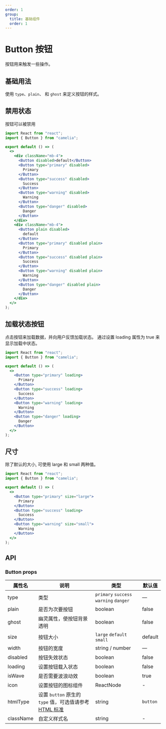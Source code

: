 ```yaml
---
order: 1
group:
  title: 基础组件
  order: 1
---
```


# Button 按钮

按钮用来触发一些操作。

## 基础用法

使用 `type`、`plain`、 和 `ghost` 来定义按钮的样式。

<code src="@/button/basic.tsx"></code>

## 禁用状态

按钮可以被禁用

```jsx
import React from "react";
import { Button } from "camelia";

export default () => (
  <>
    <div className="mb-4">
      <Button disabled>default</Button>
      <Button type="primary" disabled>
        Primary
      </Button>
      <Button type="success" disabled>
        Success
      </Button>
      <Button type="warning" disabled>
        Warning
      </Button>
      <Button type="danger" disabled>
        Danger
      </Button>
    </div>
    <div className="mb-4">
      <Button plain disabled>
        default
      </Button>
      <Button type="primary" disabled plain>
        Primary
      </Button>
      <Button type="success" disabled plain>
        Success
      </Button>
      <Button type="warning" disabled plain>
        Warning
      </Button>
      <Button type="danger" disabled plain>
        Danger
      </Button>
    </div>
  </>
);
```

## 加载状态按钮

点击按钮来加载数据，并向用户反馈加载状态。 通过设置 loading 属性为 true 来显示加载中状态。

```jsx
import React from "react";
import { Button } from "camelia";

export default () => (
  <>
    <Button type="primary" loading>
      Primary
    </Button>
    <Button type="success" loading>
      Success
    </Button>
    <Button type="warning" loading>
      Warning
    </Button>
    <Button type="danger" loading>
      Danger
    </Button>
  </>
);
```

## 尺寸

除了默认的大小, 可使用 large 和 small 两种值。

```jsx
import React from "react";
import { Button } from "camelia";

export default () => (
  <>
    <Button type="primary" size="large">
      Primary
    </Button>
    <Button type="success" loading>
      Success
    </Button>
    <Button type="warning" size="small">
      Warning
    </Button>
  </>
);
```

## API

### Button props

| 属性名    | 说明                                                                                                                                 | 类型                                   | 默认值   |
| --------- | ------------------------------------------------------------------------------------------------------------------------------------ | -------------------------------------- | -------- |
| type      | 类型                                                                                                                                 | `primary` `success` `warning` `danger` | —        |
| plain     | 是否为次要按钮                                                                                                                       | boolean                                | false    |
| ghost     | 幽灵属性，使按钮背景透明                                                                                                             | boolean                                | false    |
| size      | 按钮大小                                                                                                                             | `large` `default` `small`              | default  |
| width     | 按钮的宽度                                                                                                                           | string / number                        | —        |
| disabled  | 按钮失效状态                                                                                                                         | boolean                                | false    |
| loading   | 设置按钮载入状态                                                                                                                     | boolean                                | false    |
| isWave    | 是否需要波浪动效                                                                                                                     | boolean                                | true     |
| icon      | 设置按钮的图标组件                                                                                                                   | ReactNode                              | -        |
| htmlType  | 设置 `button` 原生的 `type` 值，可选值请参考 [HTML 标准](https://developer.mozilla.org/en-US/docs/Web/HTML/Element/button#attr-type) | string                                 | `button` |
| className | 自定义样式名                                                                                                                         | string                                 | -        |
